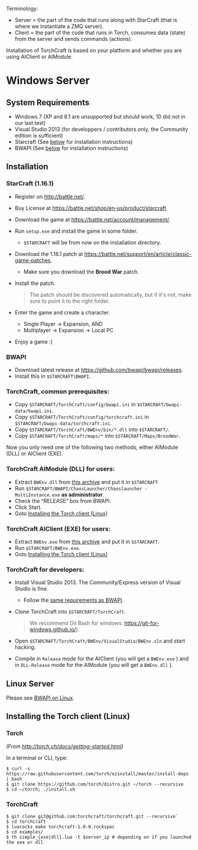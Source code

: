 Terminology:
- Server = the part of the code that runs along with StarCraft (that is where we instantiate a ZMQ server).
- Client = the part of the code that runs in Torch, consumes data (state) from the server and sends commands (actions).

Installation of TorchCraft is based on your platform and whether you are using AIClient or AIModule.

# Windows Server

## System Requirements

- Windows 7 (XP and 8.1 are unsupported but should work, 10 did not in our last test)
- Visual Studio 2013 (for developpers / contributors only, the Community edition is sufficient)
- Starcraft (See [below](#starcraft-1161) for installation instructions)
- BWAPI (See [below](#bwapi) for installation instructions)

## Installation

### StarCraft (1.16.1)

- Register on http://battle.net/.
- Buy License at https://battle.net/shop/en-us/product/starcraft.
- Download the game at https://battle.net/account/management/.
- Run `setup.exe` and install the game in some folder.
  - `$STARCRAFT` will be from now on the installation directory.
- Download the 1.16.1 patch at https://battle.net/support/en/article/classic-game-patches.
  - Make sure you download the **Brood War** patch.
- Install the patch.

  > The patch should be discovered automatically, but if it's not, make sure to point it to the right folder.

- Enter the game and create a character.
  - Single Player → Expansion, AND
  - Multiplayer → Expansion → Local PC
- Enjoy a game :)


### BWAPI

- Download latest release at https://github.com/bwapi/bwapi/releases.
- Install this in `$STARCRAFT\BWAPI`.


### TorchCraft, common prerequisites:

- Copy `$STARCRAFT/TorchCraft/config/bwapi.ini` in `$STARCRAFT/bwapi-data/bwapi.ini`.
- Copy `$STARCRAFT/TorchCraft/config/torchcraft.ini` in `$STARCRAFT/bwapi-data/torchcraft.ini`.
- Copy `$STARCRAFT/TorchCraft/BWEnv/bin/*.dll` into `$STARCRAFT/`.
- Copy `$STARCRAFT/TorchCraft/maps/*` into `$STARCRAFT/Maps/BroodWar`.

Now you only need one of the following two methods, either AIModule (DLL) or AIClient (EXE).

### TorchCraft AIModule (DLL) for users:

- Extract `BWEnv.dll` from [this archive](https://github.com/TorchCraft/TorchCraft/releases/download/v1.0-0/torchcraft-v1.0-0.zip) and put it in `$STARCRAFT`
- Run `$STARCRAFT/BWAPI/ChaosLauncher/Chaoslauncher - MultiInstance.exe` **as administrator**.
- Check the “RELEASE” box from BWAPI.
- Click Start.
- Goto [Installing the Torch client (Linux)](#installing-the-torch-client-linux)


### TorchCraft AIClient (EXE) for users:

- Extract `BWEnv.exe` from [this archive](https://github.com/TorchCraft/TorchCraft/releases/download/v1.0-0/torchcraft-v1.0-0.zip) and put it in `$STARCRAFT`.
- Run `$STARCRAFT/BWEnv.exe`.
- Goto [Installing the Torch client (Linux)](#installing-the-torch-client-linux)


### TorchCraft for developers:

- Install Visual Studio 2013. The Community/Express version of Visual Studio is fine.
  - Follow the [same requirements as BWAPI](https://github.com/bwapi/bwapi/wiki/Compile-BWAPI).
- Clone TorchCraft into `$STARCRAFT/TorchCraft`.

  > We recommend Git Bash for windows: https://git-for-windows.github.io/).

- Open `$STARCRAFT/TorchCraft/BWEnv/VisualStudio/BWEnv.sln` and start hacking.
- Compile in `Release` mode for the AIClient (you will get a `BWEnv.exe` ) and in `DLL-Release` mode for the AIModule (you will get a `BWEnv.dll` ).


## Linux Server

Please see [BWAPI on Linux](/docs/user/bwapi_on_linux.md).

## Installing the Torch client (Linux)

### Torch

*(From http://torch.ch/docs/getting-started.html)*

In a terminal or CLI, type:

    $ curl -s https://raw.githubusercontent.com/torch/ezinstall/master/install-deps | bash
    $ git clone https://github.com/torch/distro.git ~/torch --recursive
    $ cd ~/torch; ./install.sh


### TorchCraft

    $ git clone git@github.com:torchcraft/torchcraft.git --recursive`
    $ cd torchcraft
    $ luarocks make torchcraft-1.0-0.rockspec
    $ cd examples/
    $ th simple_{exe|dll}.lua -t $server_ip # depending on if you launched the exe or dll
